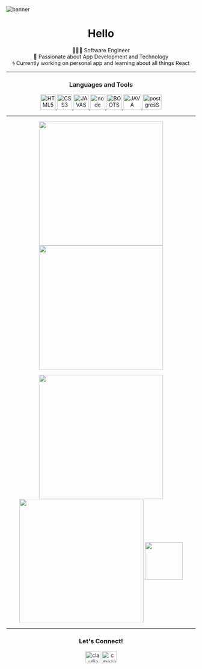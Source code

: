 <!-- <p align="center"> -->
  ![banner](https://res.cloudinary.com/techhire/image/upload/v1621972435/Pink_and_Peach_Technology_LinkedIn_Banner-2_not36p.gif)
<!--   <img src="welcome-banner.png" alt="Welcome, friend!" /> -->
<!-- </p>
 -->
<h1 align="center">Hello</h1>

<p align="center">
  👩🏻‍💻 Software Engineer<br>
  💬 Passionate about App Development and Technology<br>
  🌀 Currently working on personal app and learning about all things React
</p>

---

<h3 align="center">Languages and Tools</h3>
<p align="center"> 
  <a href="https://developer.mozilla.org/en-US/docs/Web/HTML" target="_blank"> <img src="https://res.cloudinary.com/techhire/image/upload/v1620429746/8_mbetvw.svg" alt="HTML5" width="40" height="40"/> </a> 
  <a href="https://developer.mozilla.org/en-US/docs/Web/CSS" target="_blank"> <img src="https://res.cloudinary.com/techhire/image/upload/v1620429748/3_h1hp1m.svg" alt="CSS3" width="40" height="40"/> </a> 
  <a href="https://developer.mozilla.org/en-US/docs/Web/JavaScript" target="_blank"> <img src="https://res.cloudinary.com/techhire/image/upload/v1620429746/7_itmvji.svg" alt="JAVASCRIPT" width="40" height="40"/> </a> 
  <a href="https://nodejs.org/en//" target="_blank"> <img src="https://res.cloudinary.com/techhire/image/upload/v1620429745/14_loybyu.svg" alt="node" width="40" height="40"/> </a> 
  <a href="https://getbootstrap.com" target="_blank"> <img src="https://res.cloudinary.com/techhire/image/upload/v1620429747/5_l61syb.svg" alt="BOOTSTRAP" width="40" height="40"/> </a> 
  <a href="https://reactjs.org/" target="_blank"> <img src="https://res.cloudinary.com/techhire/image/upload/v1620429746/9_bz6l83.svg" alt="JAVA" width="48" height="40"/> </a>
  <a href="https://www.postgresql.org/" target="_blank"> <img src="https://res.cloudinary.com/techhire/image/upload/v1620428635/Untitled_design-5_qga9vm.svg" alt="postgresSQL" width="50" height="40"/> </a>
</p>

---

<p align="center">
  <a href="https://github.com/cmazariegos44/github-readme-stats" title="Go to Source">
    <img width=330px align="center" src="https://github-readme-stats.vercel.app/api/top-langs/?username=cmazariegos44&layout=compact&theme=nightowl">
  </a>
  <a href="https://github.com/cmazariegos44/github-readme-stats" title="Go to Source">
    <img width=330px align="center" src="https://github-readme-stats.vercel.app/api?username=cmazariegos44">
  </a>
</p>

</div>
<div align="center">
 <img align="center" width=330px src="https://github-readme-stats.vercel.app/api?username=cmazariegos44&show_icons=true&layout=compact&theme=nightowl" />
  
   <img align="center" width=330px src="https://github-readme-stats.vercel.app/api?username=cmazariegos44&show_icons=true&hide_title=true&hide_border=true&theme=nightowl" />
  <img align="center" height="100px" src="https://github-readme-stats.vercel.app/api/top-langs/?username=cmazariegos44" />

</div>



---

<h3 align="center">Let's Connect! </h3>
<p align="center">
  <a href="https://www.linkedin.com/in/claudia-mazariegos/" title="claudiamazariegos" target="blank"><img align="center" src="https://res.cloudinary.com/techhire/image/upload/v1620430292/Untitled_design-8_ibajpn.svg" alt="claudiamazariegos" height="30" width="40" /></a>
  <a href="https://twitter.com/cmazariegos44" title="@cmazariegos44" target="blank"><img align="center" src="https://res.cloudinary.com/techhire/image/upload/v1620430292/Untitled_design-7_esfghc.svg" alt="cmazariegos44" height="30" width="40" /></a>
</p>
